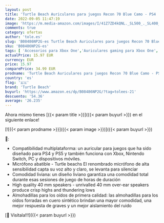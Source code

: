 ```yaml
---
layout: post
title: 'Turtle Beach Auriculares para juegos Recon 70 Blue Camo - PS4  PS5  Nintendo Switch  Xbox One y PC'
date: 2022-09-05 11:47:19
image: 'https://m.media-amazon.com/images/I/41Z7ZD4kQNL._SL500_._SL400_.jpg'
comments: true
category: ofertas
author: 'tole.es'
slug: 'B08486NP2G-es Turtle Beach Auriculares para juegos Recon 70 Blue Camo -...'
sku: 'B08486NP2G-es'
tags: [ 'Accesorios para Xbox One','Auriculares gaming para Xbox One','Hardware y juegos para Xbox One','Videojuegos','nintendo','ps4','ps5','turtle beach','xbox','🇪🇸', ]
actualPrice: 15.97 EUR
currency: EUR
price: 15.97
comparePrice: 34.99 EUR
prodname: 'Turtle Beach Auriculares para juegos Recon 70 Blue Camo - PS4  PS5  Nintendo Switch  Xbox One y PC'
country: 'es'
flag: '🇪🇸'
brand: 'Turtle Beach'
buyurl: 'https://www.amazon.es/dp/B08486NP2G/?tag=tolees-21'
descuento: '54.36'
average: '26.235'
---
```


Ahora mismo tienes [{{< param title >}}]({{< param buyurl >}}) en el siguiente enlace!

[![{{< param prodname >}}]({{< param image >}})]({{< param buyurl >}})

🔎:

- Compatibilidad multiplataforma: un auricular para juegos que ha sido diseñado para PS4 y PS5 y también funciona con Xbox, Nintendo Switch, PC y dispositivos móviles.
- Micrófono abatible - Turtle beachs El renombrado micrófono de alta sensibilidad capta su voz alto y claro, se levanta para silenciar
- Comodidad liviana: un diseño liviano garantiza una comodidad total durante esas sesiones de juego de horas de duración
- High quality 40 mm speakers - unrivalled 40 mm over-ear speakers produce crisp highs and thundering lows
- Almohadillas para los oídos de primera calidad: las almohadillas para los oídos forradas en cuero sintético brindan una mayor comodidad, una mejor respuesta de graves y un mejor aislamiento del ruido

[🛒 Visítala!!!]({{< param buyurl >}})

